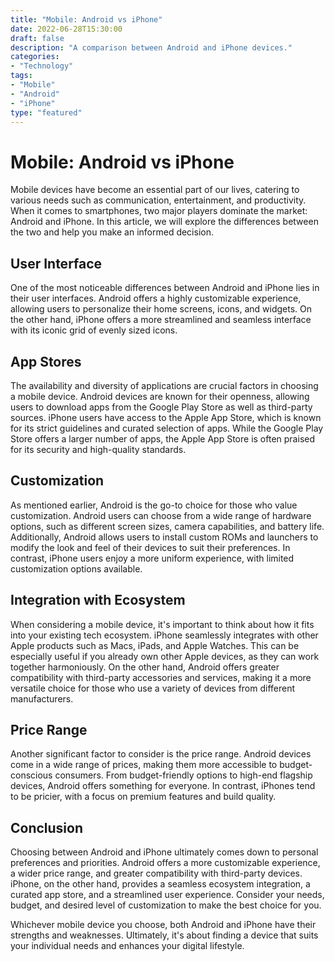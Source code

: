 ```yaml
---
title: "Mobile: Android vs iPhone"
date: 2022-06-28T15:30:00
draft: false
description: "A comparison between Android and iPhone devices."
categories:
- "Technology"
tags:
- "Mobile"
- "Android"
- "iPhone"
type: "featured"
---
```


# Mobile: Android vs iPhone

Mobile devices have become an essential part of our lives, catering to various needs such as communication, entertainment, and productivity. When it comes to smartphones, two major players dominate the market: Android and iPhone. In this article, we will explore the differences between the two and help you make an informed decision.

## User Interface

One of the most noticeable differences between Android and iPhone lies in their user interfaces. Android offers a highly customizable experience, allowing users to personalize their home screens, icons, and widgets. On the other hand, iPhone offers a more streamlined and seamless interface with its iconic grid of evenly sized icons.

## App Stores

The availability and diversity of applications are crucial factors in choosing a mobile device. Android devices are known for their openness, allowing users to download apps from the Google Play Store as well as third-party sources. iPhone users have access to the Apple App Store, which is known for its strict guidelines and curated selection of apps. While the Google Play Store offers a larger number of apps, the Apple App Store is often praised for its security and high-quality standards.

## Customization

As mentioned earlier, Android is the go-to choice for those who value customization. Android users can choose from a wide range of hardware options, such as different screen sizes, camera capabilities, and battery life. Additionally, Android allows users to install custom ROMs and launchers to modify the look and feel of their devices to suit their preferences. In contrast, iPhone users enjoy a more uniform experience, with limited customization options available.

## Integration with Ecosystem

When considering a mobile device, it's important to think about how it fits into your existing tech ecosystem. iPhone seamlessly integrates with other Apple products such as Macs, iPads, and Apple Watches. This can be especially useful if you already own other Apple devices, as they can work together harmoniously. On the other hand, Android offers greater compatibility with third-party accessories and services, making it a more versatile choice for those who use a variety of devices from different manufacturers.

## Price Range

Another significant factor to consider is the price range. Android devices come in a wide range of prices, making them more accessible to budget-conscious consumers. From budget-friendly options to high-end flagship devices, Android offers something for everyone. In contrast, iPhones tend to be pricier, with a focus on premium features and build quality.

## Conclusion

Choosing between Android and iPhone ultimately comes down to personal preferences and priorities. Android offers a more customizable experience, a wider price range, and greater compatibility with third-party devices. iPhone, on the other hand, provides a seamless ecosystem integration, a curated app store, and a streamlined user experience. Consider your needs, budget, and desired level of customization to make the best choice for you.

Whichever mobile device you choose, both Android and iPhone have their strengths and weaknesses. Ultimately, it's about finding a device that suits your individual needs and enhances your digital lifestyle.
